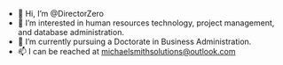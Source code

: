 - 👋 Hi, I’m @DirectorZero
- 👀 I’m interested in human resources technology, project management, and database administration.
- 🌱 I’m currently pursuing a Doctorate in Business Administration.
- 📫 I can be reached at michaelsmithsolutions@outlook.com

<!---
DirectorZero/DirectorZero is a ✨ special ✨ repository because its `README.md` (this file) appears on your GitHub profile.
You can click the Preview link to take a look at your changes.
--->
